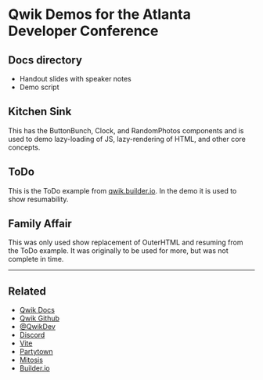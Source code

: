 # Qwik Demos for the Atlanta Developer Conference

## Docs directory

* Handout slides with speaker notes
* Demo script

## Kitchen Sink

This has the ButtonBunch, Clock, and RandomPhotos components and is used to demo lazy-loading of JS, lazy-rendering of HTML, and other core concepts.

## ToDo

This is the ToDo example from [qwik.builder.io](qwik.builder.io).  In the demo it is used to show resumability.

## Family Affair

This was only used show replacement of OuterHTML and resuming from the ToDo example.  It was originally to be used for more, but was not complete in time. 

--------------------

## Related

- [Qwik Docs](https://qwik.builder.io/)
- [Qwik Github](https://github.com/BuilderIO/qwik)
- [@QwikDev](https://twitter.com/QwikDev)
- [Discord](https://qwik.builder.io/chat)
- [Vite](https://vitejs.dev/)
- [Partytown](https://partytown.builder.io/)
- [Mitosis](https://github.com/BuilderIO/mitosis)
- [Builder.io](https://www.builder.io/)
